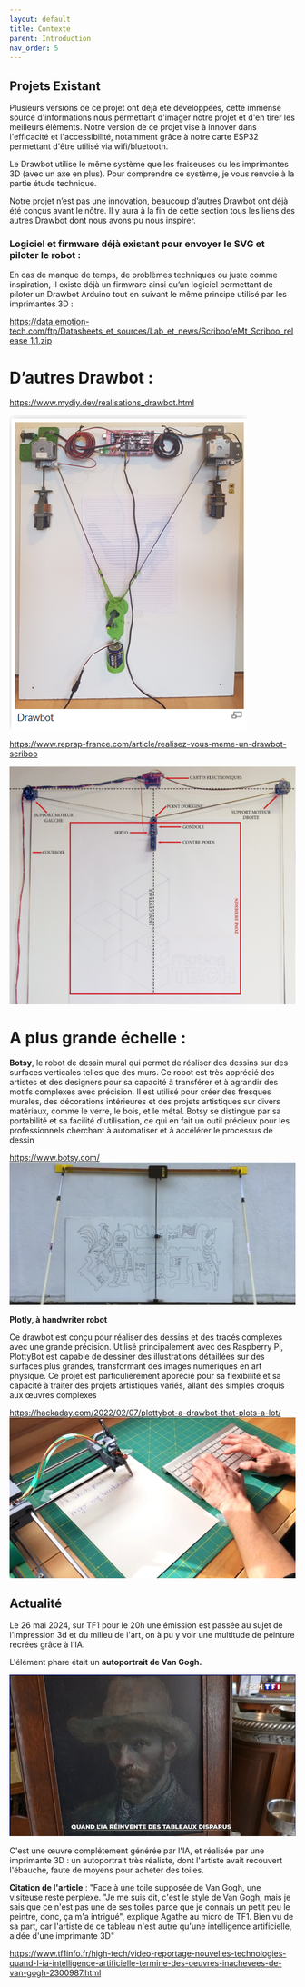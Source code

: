 ```yaml
---
layout: default
title: Contexte
parent: Introduction
nav_order: 5
---
```



## **Projets Existant**

Plusieurs versions de ce projet ont déjà été développées, cette immense source d'informations nous permettant d'imager notre projet et d'en tirer les meilleurs éléments. Notre version de ce projet vise à innover dans l'efficacité et l'accessibilité, notamment grâce à notre carte ESP32 permettant d'être utilisé via wifi/bluetooth.

Le Drawbot utilise le même système que les fraiseuses ou les imprimantes 3D (avec un axe en plus). Pour comprendre ce système, je vous renvoie à la partie étude technique.

Notre projet n’est pas une innovation, beaucoup d’autres Drawbot ont déjà été conçus avant le nôtre. Il y aura à la fin de cette section tous les liens des autres Drawbot dont nous avons pu nous inspirer.

### **Logiciel et firmware déjà existant pour envoyer le SVG et piloter le robot :**

En cas de manque de temps, de problèmes techniques ou juste comme inspiration, il existe déjà un firmware ainsi qu’un logiciel permettant de piloter un Drawbot Arduino tout en suivant le même principe utilisé par les imprimantes 3D :

https://data.emotion-tech.com/ftp/Datasheets_et_sources/Lab_et_news/Scriboo/eMt_Scriboo_release_1.1.zip

# D’autres Drawbot :

https://www.mydiy.dev/realisations_drawbot.html

![exemple1](../images/exemple1.png) 

https://www.reprap-france.com/article/realisez-vous-meme-un-drawbot-scriboo

![exemple2](../images/exemple2.png) 

# A plus grande échelle :

**Botsy**, le robot de dessin mural qui permet de réaliser des dessins sur des surfaces verticales telles que des murs. 
Ce robot est très apprécié des artistes et des designers pour sa capacité à transférer et à agrandir des motifs complexes avec précision. 
Il est utilisé pour créer des fresques murales, des décorations intérieures et des projets artistiques sur divers matériaux, comme le verre, le bois, et le métal. Botsy se distingue par sa portabilité et sa facilité d'utilisation, ce qui en fait un outil précieux pour les professionnels cherchant à automatiser et à accélérer le processus de dessin 

https://www.botsy.com/
![Botsy](../images/botsy.png) 

**Plotly, à handwriter robot**

Ce drawbot est conçu pour réaliser des dessins et des tracés complexes avec une grande précision. Utilisé principalement avec des Raspberry Pi, PlottyBot est capable de dessiner des illustrations détaillées sur des surfaces plus grandes, transformant des images numériques en art physique. Ce projet est particulièrement apprécié pour sa flexibilité et sa capacité à traiter des projets artistiques variés, allant des simples croquis aux œuvres complexes​

https://hackaday.com/2022/02/07/plottybot-a-drawbot-that-plots-a-lot/
![mit](../images/plotly.png) 

## Actualité

Le 26 mai 2024, sur TF1 pour le 20h une émission est passée au sujet de l'impression 3d et du milieu de l'art, on à pu y voir une multitude de peinture recrées grâce à l'IA.

L'élément phare était un **autoportrait de Van Gogh.**

![vangogh](../images/20h.png)

C'est une œuvre complétement générée par l'IA, et réalisée par une imprimante 3D : un autoportrait très réaliste, dont l'artiste avait recouvert l'ébauche, faute de moyens pour acheter des toiles.

**Citation de l'article** :
"Face à une toile supposée de Van Gogh, une visiteuse reste perplexe. "Je me suis dit, c'est le style de Van Gogh, mais je sais que ce n'est pas une de ses toiles parce que je connais un petit peu le peintre, donc, ça m'a intrigué", explique Agathe au micro de TF1. Bien vu de sa part, car l'artiste de ce tableau n'est autre qu'une intelligence artificielle, aidée d'une imprimante 3D"

https://www.tf1info.fr/high-tech/video-reportage-nouvelles-technologies-quand-l-ia-intelligence-artificielle-termine-des-oeuvres-inachevees-de-van-gogh-2300987.html
